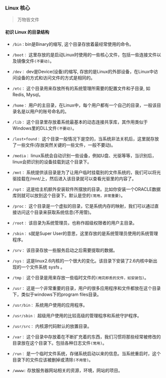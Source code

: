 ### Linux 核心
> 万物皆文件

#### 初识 Linux 的目录结构

* `/bin：`bin是Binary的缩写, 这个目录存放着最经常使用的命令。

* `/boot：` 这里存放的是启动Linux时使用的一些核心文件，包括一些连接文件以及镜像文件`(不要动)`。

* `/dev：` dev是Device(设备)的缩写, 存放的是Linux的外部设备，在Linux中访问设备的方式和访问文件的方式是相同的。

* `/etc：` 这个目录用来存放所有的系统管理所需要的配置文件和子目录, 如 Redis, Mysql。

* `/home：` 用户的主目录，在Linux中，每个用户都有一个自己的目录，一般该目录名是以用户的账号命名的。

* `/lib：` 这个目录里存放着系统最基本的动态连接共享库，其作用类似于Windows里的DLL文件`(不要动)`。

* `/lost+found：` 这个目录一般情况下是空的，当系统非法关机后，这里就存放了一些文件(存放突然关键的一些文件，一般不要动)。

* `/media：` linux系统会自动识别一些设备，例如U盘、光驱等等，当识别后，linux会把识别的设备挂载到这个目录下。

* `/mnt：` 系统提供该目录是为了让用户临时挂载别的文件系统的，我们可以将光驱挂载在/mnt/上，然后进入该目录就可以查看光驱里的内容了。

* `/opt：` 这是给主机额外安装软件所摆放的目录。比如你安装一个ORACLE数据库则就可以放到这个目录下。默认是空的`(常用，非常重要)`。

* `/proc：` 这个目录是一个虚拟的目录，它是系统内存的映射，我们可以通过直接访问这个目录来获取系统信息(不用管)。

* `/root：` 该目录为系统管理员，也称作超级权限者的用户主目录。

* `/sbin：` s就是Super User的意思，这里存放的是系统管理员使用的系统管理程序。

* `/srv：` 该目录存放一些服务启动之后需要提取的数据。

* `/sys：` 这是linux2.6内核的一个很大的变化。该目录下安装了2.6内核中新出现的一个文件系统 sysfs 。

* `/tmp：` 这个目录是用来存放一些临时文件的`(用完即丢的文件，如安装包)`。

* `/usr：` 这是一个非常重要的目录，用户的很多应用程序和文件都放在这个目录下，类似于windows下的program files目录。

* `/usr/bin：`  系统用户使用的应用程序。

* `/usr/sbin：` 超级用户使用的比较高级的管理程序和系统守护程序。

* `/usr/src：` 内核源代码默认的放置目录。

* `/var：` 这个目录中存放着在不断扩充着的东西，我们习惯将那些经常被修改的目录放在这个目录下。包括各种日志文件`(常用)`。

* `/run：` 是一个临时文件系统，存储系统启动以来的信息。当系统重启时，这个目录下的文件应该被删掉或清除`(不用管)`。

* `/wwww:` 存放服务器网站相关的资源，环境，网站的项目。